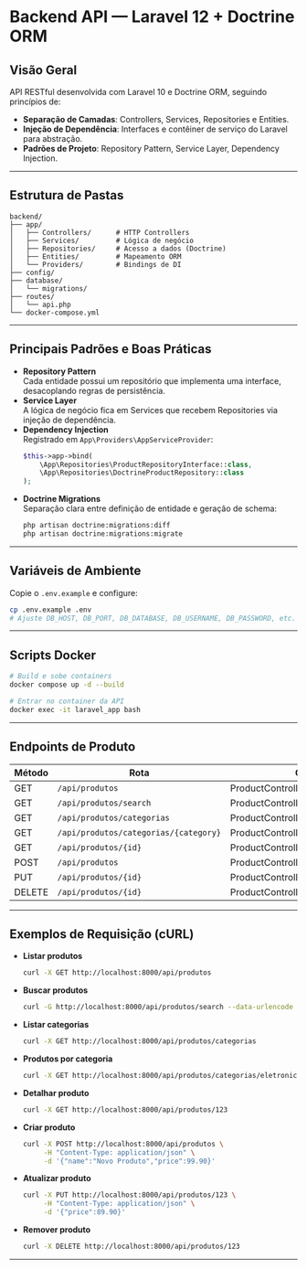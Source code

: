 # Backend API — Laravel 12 + Doctrine ORM

## Visão Geral
API RESTful desenvolvida com Laravel 10 e Doctrine ORM, seguindo princípios de:
- **Separação de Camadas**: Controllers, Services, Repositories e Entities.
- **Injeção de Dependência**: Interfaces e contêiner de serviço do Laravel para abstração.
- **Padrões de Projeto**: Repository Pattern, Service Layer, Dependency Injection.

---

## Estrutura de Pastas

```
backend/
├── app/
│   ├── Controllers/      # HTTP Controllers
│   ├── Services/         # Lógica de negócio
│   ├── Repositories/     # Acesso a dados (Doctrine)
│   ├── Entities/         # Mapeamento ORM
│   └── Providers/        # Bindings de DI
├── config/
├── database/
│   └── migrations/
├── routes/
│   └── api.php
└── docker-compose.yml
```

---

## Principais Padrões e Boas Práticas

- **Repository Pattern**  
  Cada entidade possui um repositório que implementa uma interface, desacoplando regras de persistência.
- **Service Layer**  
  A lógica de negócio fica em Services que recebem Repositories via injeção de dependência.
- **Dependency Injection**  
  Registrado em `App\Providers\AppServiceProvider`:
  ```php
  $this->app->bind(
      \App\Repositories\ProductRepositoryInterface::class,
      \App\Repositories\DoctrineProductRepository::class
  );
  ```
- **Doctrine Migrations**  
  Separação clara entre definição de entidade e geração de schema:
  ```bash
  php artisan doctrine:migrations:diff
  php artisan doctrine:migrations:migrate
  ```

---

## Variáveis de Ambiente
Copie o `.env.example` e configure:
```bash
cp .env.example .env
# Ajuste DB_HOST, DB_PORT, DB_DATABASE, DB_USERNAME, DB_PASSWORD, etc.
```

---

## Scripts Docker

```bash
# Build e sobe containers
docker compose up -d --build

# Entrar no container da API
docker exec -it laravel_app bash
```

---

## Endpoints de Produto

| Método | Rota                                     | Controller                          |
| ------ | ---------------------------------------- | ----------------------------------- |
| GET    | `/api/produtos`                          | ProductController@index             |
| GET    | `/api/produtos/search`                   | ProductController@search            |
| GET    | `/api/produtos/categorias`               | ProductController@categories        |
| GET    | `/api/produtos/categorias/{category}`    | ProductController@productsByCategory|
| GET    | `/api/produtos/{id}`                     | ProductController@show              |
| POST   | `/api/produtos`                          | ProductController@store             |
| PUT    | `/api/produtos/{id}`                     | ProductController@update            |
| DELETE | `/api/produtos/{id}`                     | ProductController@destroy           |

---

## Exemplos de Requisição (cURL)

- **Listar produtos**  
  ```bash
  curl -X GET http://localhost:8000/api/produtos
  ```
- **Buscar produtos**  
  ```bash
  curl -G http://localhost:8000/api/produtos/search --data-urlencode "q=palavra-chave"
  ```
- **Listar categorias**  
  ```bash
  curl -X GET http://localhost:8000/api/produtos/categorias
  ```
- **Produtos por categoria**  
  ```bash
  curl -X GET http://localhost:8000/api/produtos/categorias/eletronicos
  ```
- **Detalhar produto**  
  ```bash
  curl -X GET http://localhost:8000/api/produtos/123
  ```
- **Criar produto**  
  ```bash
  curl -X POST http://localhost:8000/api/produtos \
       -H "Content-Type: application/json" \
       -d '{"name":"Novo Produto","price":99.90}'
  ```
- **Atualizar produto**  
  ```bash
  curl -X PUT http://localhost:8000/api/produtos/123 \
       -H "Content-Type: application/json" \
       -d '{"price":89.90}'
  ```
- **Remover produto**  
  ```bash
  curl -X DELETE http://localhost:8000/api/produtos/123
  ```

---

